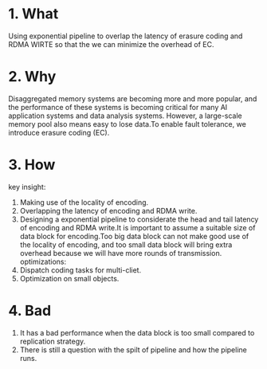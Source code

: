 # 1. What
Using exponential pipeline to overlap the latency of erasure coding and RDMA WIRTE so that the we can minimize the overhead of EC.
# 2. Why
Disaggregated memory systems are becoming more and more popular, and the performance of these systems is becoming critical for many AI application systems and data analysis systems. However, a large-scale memory pool also means easy to lose data.To enable fault tolerance, we introduce erasure coding (EC).
# 3. How
key insight: 
1. Making use of the locality of encoding.
2. Overlapping the latency of encoding and RDMA write.
3. Designing a exponential pipeline to considerate the head and tail latency of encoding and RDMA write.It is important to assume a suitable size of data block for encoding.Too big data block can not make good use of the locality of encoding, and too small data block will bring extra overhead because we will have more rounds of transmission.
optimizations:
1. Dispatch coding tasks for multi-cliet.
2. Optimization on small objects.
# 4. Bad
1. It has a bad performance when the data block is too small compared to replication strategy.
2. There is still a question with the spilt of pipeline and how the pipeline runs.

